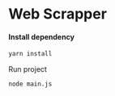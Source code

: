 # Web Scrapper

#### Install dependency
```bash
yarn install
```

Run project

```bash
node main.js
```